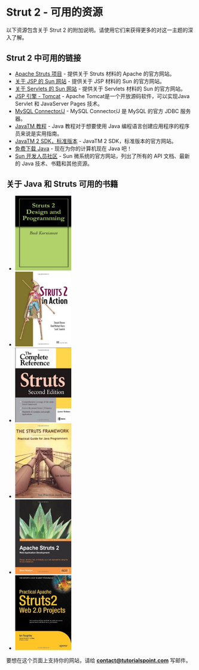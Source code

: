 # Strut 2 - 可用的资源

以下资源包含关于 Strut 2 的附加说明。请使用它们来获得更多的对这一主题的深入了解。

## Strut 2 中可用的链接

- [Apache Struts 项目](http://struts.apache.org/) - 提供关于 Struts 材料的 Apache 的官方网站。
- [关于 JSP 的 Sun 网站](http://java.sun.com/products/jsp/) - 提供关于 JSP 材料的 Sun 的官方网站。
- [关于 Servlets 的 Sun 网站](http://java.sun.com/products/servlet/) - 提供关于 Servlets 材料的 Sun 的官方网站。
- [JSP 引擎 - Tomcat](http://tomcat.apache.org/) - Apache Tomcat是一个开放源码软件，可以实现Java Servlet 和 JavaServer Pages 技术。
- [MySQL Connector/J](http://dev.mysql.com/downloads/connector/j/5.1.html) - MySQL Connector/J 是 MySQL 的官方 JDBC 服务器。
- [JavaTM 教程](http://java.sun.com/docs/books/tutorial/index.html) - Java 教程对于想要使用 Java 编程语言创建应用程序的程序员来说是实用指南。
- [JavaTM 2 SDK，标准版本](http://java.sun.com/j2se/1.4.2/docs/index.html) - JavaTM 2 SDK，标准版本的官方网站。
- [免费下载 Java](http://www.java.com/en/download/) - 现在为你的计算机现在 Java 吧！
- [Sun 开发人员社区](http://java.sun.com/reference/docs/) - Sun 微系统的官方网站，列出了所有的 API 文档、最新的 Java 技术、书籍和其他资源。

## 关于 Java 和 Struts 可用的书籍

<ul id="books">
<li><a target="_blank" rel="nofollow" href="http://www.amazon.com/exec/obidos/ASIN/B0045EONGE/httpwwwtuto0a-20"><img src="images/b1.jpg" alt="Struts 2 Design and Programming" style="width:150px; height:200px;"/></a></li>
<li><a target="_blank" rel="nofollow" href="http://www.amazon.com/exec/obidos/ASIN/193398807X/httpwwwtuto0a-20"><img src="images/b2.jpg" alt="Struts 2 in Action" style="width:150px; height:200px;"/></a></li>
<li><a target="_blank" rel="nofollow" href="http://www.amazon.com/exec/obidos/ASIN/0072263865/httpwwwtuto0a-20"><img src="images/b3.jpg" alt="Struts: The Complete Reference, 2nd Edition " style="width:150px; height:200px;"/></a></li>
<li><a target="_blank" rel="nofollow" href="http://www.amazon.com/exec/obidos/ASIN/1558608621/httpwwwtuto0a-20"><img src="images/b4.jpg" alt="The Struts Framework: Practical Guide for Java Programmers " style="width:150px; height:200px;"/></a></li>
<li><a target="_blank" rel="nofollow" href="http://www.amazon.com/exec/obidos/ASIN/1847193390/httpwwwtuto0a-20"><img src="images/b5.jpg" alt="Apache Struts 2 Web Application Development " style="width:150px; height:200px;"/></a></li>
<li><a target="_blank" rel="nofollow" href="http://www.amazon.com/exec/obidos/ASIN/1590599039/httpwwwtuto0a-20"><img src="images/b6.jpg" alt="Practical Apache Struts 2 Web 2.0 Projects " style="width:150px; height:200px;"/></a></li></li>
</ul>

要想在这个页面上支持你的网站，请给 **contact@tutorialspoint.com** 写邮件。